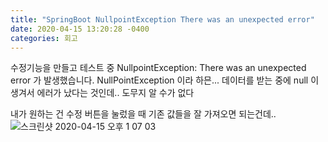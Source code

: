 ```yaml
---
title: "SpringBoot NullpointException There was an unexpected error"
date: 2020-04-15 13:20:28 -0400
categories: 회고
---
```


수정기능을 만들고 테스트 중 NullpointException: There was an unexpected error 가 발생했습니다.
NullPointException 이라 하믄... 데이터를 받는 중에 null 이 생겨서 에러가 났다는 것인데.. 도무지 알 수가 없다

내가 원하는 건 수정 버튼을 눌렀을 때 기존 값들을 잘 가져오면 되는건데..
![스크린샷 2020-04-15 오후 1 07 03](https://user-images.githubusercontent.com/45488643/79297778-1798f980-7f1a-11ea-8f0f-680d14a269da.png)


